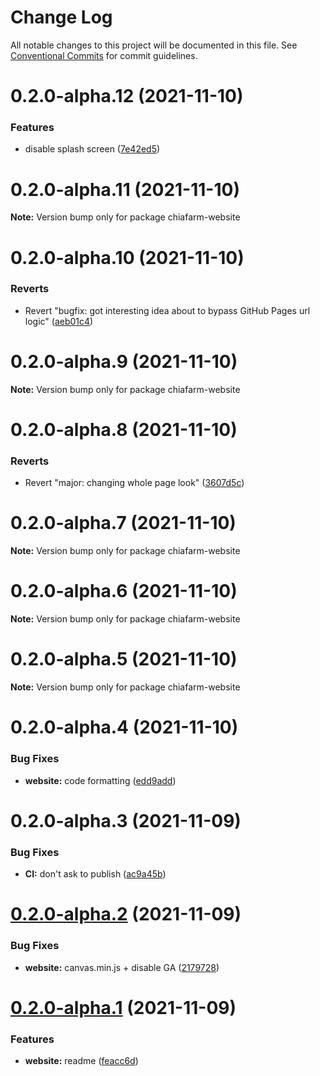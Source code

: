 # Change Log

All notable changes to this project will be documented in this file.
See [Conventional Commits](https://conventionalcommits.org) for commit guidelines.

# 0.2.0-alpha.12 (2021-11-10)


### Features

* disable splash screen ([7e42ed5](https://github.com/chiafarmingpool/chiafarm.eu/commit/7e42ed58d508b0344b9866eca9569a2ba750a6a6))





# 0.2.0-alpha.11 (2021-11-10)

**Note:** Version bump only for package chiafarm-website





# 0.2.0-alpha.10 (2021-11-10)


### Reverts

* Revert "bugfix: got interesting idea about to bypass GitHub Pages url logic" ([aeb01c4](https://github.com/chiafarmingpool/chiafarm.eu/commit/aeb01c4f641ae50cb04f79d9b015078e79de4a73))





# 0.2.0-alpha.9 (2021-11-10)

**Note:** Version bump only for package chiafarm-website





# 0.2.0-alpha.8 (2021-11-10)


### Reverts

* Revert "major: changing whole page look" ([3607d5c](https://github.com/chiafarmingpool/chiafarm.eu/commit/3607d5c867b9069c4c21d705ad3ed9532f851e94))





# 0.2.0-alpha.7 (2021-11-10)

**Note:** Version bump only for package chiafarm-website





# 0.2.0-alpha.6 (2021-11-10)

**Note:** Version bump only for package chiafarm-website





# 0.2.0-alpha.5 (2021-11-10)

**Note:** Version bump only for package chiafarm-website





# 0.2.0-alpha.4 (2021-11-10)


### Bug Fixes

* **website:** code formatting ([edd9add](https://github.com/chiafarmingpool/chiafarm.eu/commit/edd9addf313e4d1ecdedfaf78b0cc6eb53a04519))





# 0.2.0-alpha.3 (2021-11-09)


### Bug Fixes

* **CI:** don't ask to publish ([ac9a45b](https://github.com/chiafarmingpool/chiafarm.eu/commit/ac9a45b9be7a02e69dad5ca7f5f3bf1e8e5b21ef))





# [0.2.0-alpha.2](https://github.com/chiafarmingpool/chiafarm.eu/compare/chiafarm-website@0.2.0-alpha.1...chiafarm-website@0.2.0-alpha.2) (2021-11-09)


### Bug Fixes

* **website:** canvas.min.js + disable GA ([2179728](https://github.com/chiafarmingpool/chiafarm.eu/commit/21797283cfe4c7242c587534807d892b8f83e945))





# [0.2.0-alpha.1](https://github.com/chiafarmingpool/chiafarm.eu/compare/chiafarm-website@0.2.0-alpha.0...chiafarm-website@0.2.0-alpha.1) (2021-11-09)


### Features

* **website:** readme ([feacc6d](https://github.com/chiafarmingpool/chiafarm.eu/commit/feacc6d477ade55ba82075d873b55f5918a4d8a6))
